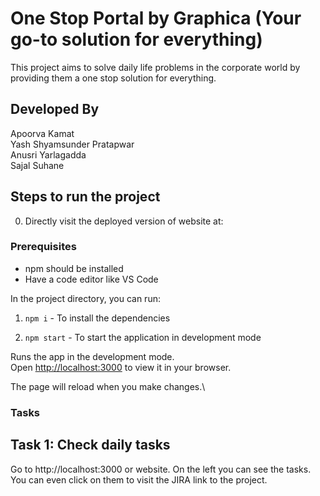 # One Stop Portal by Graphica (Your go-to solution for everything)

This project aims to solve daily life problems in the corporate world by providing them a one stop solution for everything.

## Developed By
Apoorva Kamat \
Yash Shyamsunder Pratapwar \
Anusri Yarlagadda\
Sajal Suhane

## Steps to run the project

0. Directly visit the deployed version of website at: 

### Prerequisites 
* npm should be installed
* Have a code editor like VS Code

In the project directory, you can run:

1. `npm i` - To install the dependencies

2. `npm start` - To start the application in development mode

Runs the app in the development mode.\
Open [http://localhost:3000](http://localhost:3000) to view it in your browser.

The page will reload when you make changes.\

### Tasks
## Task 1: Check daily tasks
Go to http://localhost:3000 or website. On the left you can see the tasks.\
You can even click on them to visit the JIRA link to the project.


